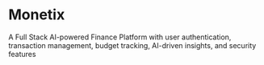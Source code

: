 # Monetix
A Full Stack AI-powered Finance Platform with user authentication, transaction management, budget tracking, AI-driven insights, and security features
